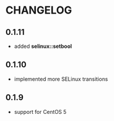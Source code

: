 # CHANGELOG

## 0.1.11

* added **selinux::setbool**

## 0.1.10

* implemented more SELinux transitions

## 0.1.9

* support for CentOS 5
